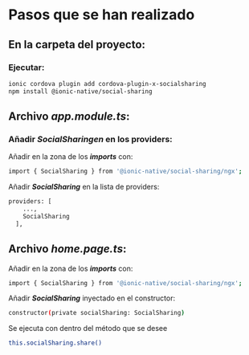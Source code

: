 # Pasos que se han realizado
## En la carpeta del proyecto:
### Ejecutar:
```sh
ionic cordova plugin add cordova-plugin-x-socialsharing
npm install @ionic-native/social-sharing
```
## Archivo ***app.module.ts***:
### Añadir ***SocialSharingen*** en los providers:
Añadir en la zona de los ***imports*** con:
```sh
import { SocialSharing } from '@ionic-native/social-sharing/ngx';
```
Añadir ***SocialSharing*** en la lista de providers:
```sh
providers: [
    ..., 
    SocialSharing
  ],
```
## Archivo ***home.page.ts***:
Añadir en la zona de los ***imports*** con:
```sh
import { SocialSharing } from '@ionic-native/social-sharing/ngx';
```
Añadir ***SocialSharing*** inyectado en el constructor:
```sh
constructor(private socialSharing: SocialSharing)
```
Se ejecuta con dentro del método que se desee
```sh
this.socialSharing.share()
```



